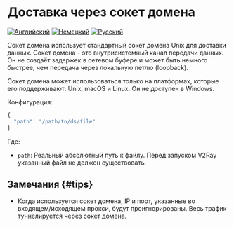 # Доставка через сокет домена

[![Английский](../../resources/english.svg)](https://www.v2ray.com/en/configuration/transport/domainsocket.html) [![Немецкий](../../resources/german.svg)](https://www.v2ray.com/de/configuration/transport/domainsocket.html) [![Русский](../../resources/russian.svg)](https://www.v2ray.com/ru/configuration/transport/domainsocket.html)

Сокет домена использует стандартный сокет домена Unix для доставки данных. Сокет домена - это внутрисистемный канал передачи данных. Он не создаёт задержек в сетевом буфере и может быть немного быстрее, чем передача через локальную петлю (loopback).

Сокет домена может использоваться только на платформах, которые его поддерживают: Unix, macOS и Linux. Он не доступен в Windows.

Конфигурация:

```javascript
{
  "path": "/path/to/ds/file"
}
```

Где:

* `path`: Реальный абсолютный путь к файлу. Перед запуском V2Ray указанный файл не должен существовать.

## Замечания {#tips}

* Когда используется сокет домена, IP и порт, указанные во входящем/исходящем прокси, будут проигнорированы. Весь трафик туннелируется через сокет домена.